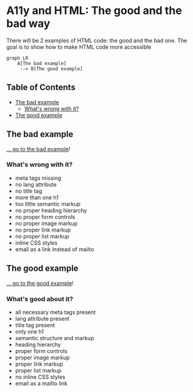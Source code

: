# A11y and HTML: The good and the bad way

There will be 2 examples of HTML code: the good and the bad one. The goal is to show how to make HTML code more accessible

```mermaid
graph LR
    A[The bad example]
     --> B[The good example]
```

## Table of Contents

- [The bad example](#the-bad-example)
  - [What's wrong with it?](#whats-wrong-with-it)
- [The good example](#the-good-example)

## The bad example

[… go to the bad example](bad_example/bad_example.html)!

### What's wrong with it?

- meta tags missing
- no lang attribute
- no title tag
- more than one h1
- too little semantic markup
- no proper heading hierarchy
- no proper form controls
- no proper image markup
- no proper link markup
- no proper list markup
- inline CSS styles
- email as a link instead of mailto

## The good example

[… go to the good example](good-example/good_example.html)!

### What's good about it?

- all necessary meta tags present
- lang attribute present
- title tag present
- only one h1
- semantic structure and markup
- heading hierarchy
- proper form controls
- proper image markup
- proper link markup
- proper list markup
- no inline CSS styles
- email as a mailto link
